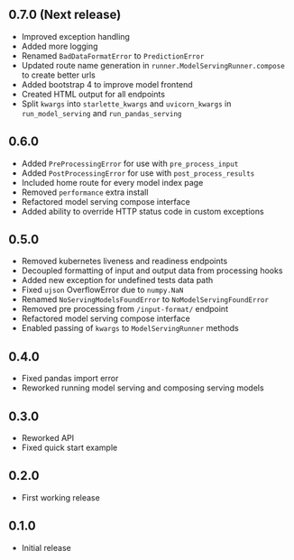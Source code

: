 ## 0.7.0 (Next release)
* Improved exception handling
* Added more logging
* Renamed `BadDataFormatError` to `PredictionError`
* Updated route name generation in `runner.ModelServingRunner.compose` to create
better urls
* Added bootstrap 4 to improve model frontend
* Created HTML output for all endpoints
* Split `kwargs` into `starlette_kwargs` and `uvicorn_kwargs` in `run_model_serving` and
`run_pandas_serving`

## 0.6.0
* Added `PreProcessingError` for use with `pre_process_input`
* Added `PostProcessingError` for use with `post_process_results`
* Included home route for every model index page
* Removed `performance` extra install
* Refactored model serving compose interface
* Added ability to override HTTP status code in custom exceptions

## 0.5.0
* Removed kubernetes liveness and readiness endpoints
* Decoupled formatting of input and output data from processing hooks
* Added new exception for undefined tests data path
* Fixed `ujson` OverflowError due to `numpy.NaN`
* Renamed `NoServingModelsFoundError` to `NoModelServingFoundError`
* Removed pre processing from `/input-format/` endpoint
* Refactored model serving compose interface
* Enabled passing of `kwargs` to `ModelServingRunner` methods

## 0.4.0
* Fixed pandas import error
* Reworked running model serving and composing serving models

## 0.3.0
* Reworked API
* Fixed quick start example

## 0.2.0
* First working release

## 0.1.0
* Initial release